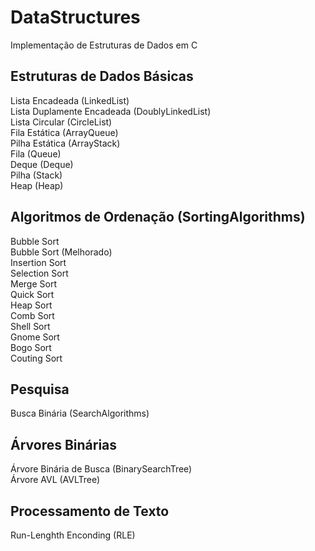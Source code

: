 # DataStructures
Implementação de Estruturas de Dados em C

## Estruturas de Dados Básicas
Lista Encadeada (LinkedList)  
Lista Duplamente Encadeada (DoublyLinkedList)  
Lista Circular (CircleList)  
Fila Estática (ArrayQueue)  
Pilha Estática (ArrayStack)  
Fila (Queue)  
Deque (Deque)  
Pilha (Stack)  
Heap (Heap)

## Algoritmos de Ordenação (SortingAlgorithms)
Bubble Sort  
Bubble Sort (Melhorado)  
Insertion Sort  
Selection Sort  
Merge Sort  
Quick Sort  
Heap Sort  
Comb Sort  
Shell Sort  
Gnome Sort  
Bogo Sort  
Couting Sort  

## Pesquisa  
Busca Binária (SearchAlgorithms)  

## Árvores Binárias
Árvore Binária de Busca (BinarySearchTree)  
Árvore AVL (AVLTree)  

## Processamento de Texto  
Run-Lenghth Enconding (RLE)









